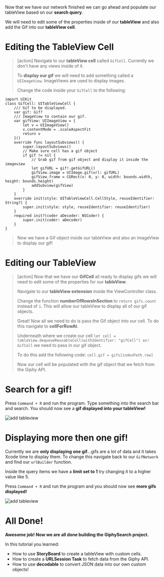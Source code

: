
Now that we have our network finished we can go ahead and populate our tableView based on our **search query**.

We will need to edit some of the properties inside of our **tableView** and also add the Gif into our **tableView cell**.

# Editing the TableView Cell

> [action]
> Navigate to our **tableView cell** called `GifCell`. Currently we don't have any views inside of it.
>
> To **display our gif** we will need to add something called a `UIImageView`. ImageViews are used to display images.
>
> Change the code inside your `GifCell` to the following:
>
```
import UIKit
class GifCell: UITableViewCell {
    /// Gif to be displayed.
    var gif: Gif?
    /// ImageView to contain our gif.
    var gifView: UIImageView = {
        let v = UIImageView()
        v.contentMode = .scaleAspectFit
        return v
    }()
    override func layoutSubviews() {
        super.layoutSubviews()
        // Make sure cell has a gif object
        if gif != nil {
            // Grab gif from gif object and display it inside the imageview
            let gifURL = gif!.getGifURL()
            gifView.image = UIImage.gif(url: gifURL)
            gifView.frame = CGRect(x: 0, y: 0, width: bounds.width, height: bounds.height)
            addSubview(gifView)
        }
    }
    override init(style: UITableViewCell.CellStyle, reuseIdentifier: String?) {
        super.init(style: style, reuseIdentifier: reuseIdentifier)
    }
    required init?(coder aDecoder: NSCoder) {
        super.init(coder: aDecoder)
    }
}
```
>
> Now we have a Gif object inside our tableView and also an imageView to display our gif!
>

# Editing our TableView

> [action]
> Now that we have our **GifCell** all ready to display gifs we will need to edit some of the properties for our **tableView**.
>
> Navigate to our **tableView extension** inside the ViewController class.
>
> Change the function **numberOfRowsInSection** to `return gifs.count` instead of `1`. This will allow our tableView to display all of our gif objects.
>
> Great! Now all we need to do is pass the Gif object into our cell. To do this navigate to **cellForRowAt**.
>
> Underneath where we create our cell `let cell = tableView.dequeueReusableCell(withIdentifier: "gifCell") as! GifCell` we need to pass in our gif object.
>
> To do this add the following code:
> `cell.gif = gifs[indexPath.row]`
>
> Now our cell will be populated with the gif object that we fetch from the Giphy API.
>

# Search for a gif!

Press `Command + R` and run the program. Type something into the search bar and search. You should now see a **gif displayed into your tableView!**

![add tableview](./assets/doggo.gif)

# Displaying more then one gif!

Currently we are **only displaying one gif**...gifs are a lot of data and it takes Xcode time to display them. To change this navigate back to our `GifNetwork` and find our `urlBuilder` function.

Inside the query items we have a **limit set to 1** try changing it to a higher value like 5.

Press `Command + R` and run the program and you should now see **more gifs displayed!**

![add tableview](./assets/doggos.gif)

# All Done!

**Awesome job! Now we are all done building the GiphySearch project.**

In this tutorial you learned:

- How to use **StoryBoard** to create a tableView with custom cells.
- How to create a **URLSession Task** to fetch data from the Giphy API.
- How to use **decodable** to convert JSON data into our own custom objects!
